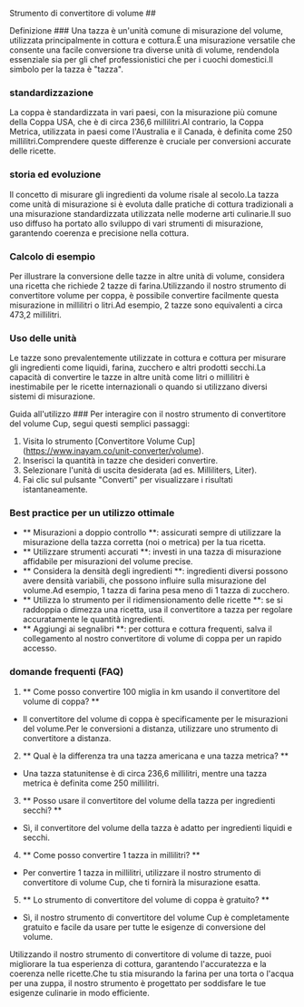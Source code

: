 Strumento di convertitore di volume ##

Definizione ###
Una tazza è un'unità comune di misurazione del volume, utilizzata principalmente in cottura e cottura.È una misurazione versatile che consente una facile conversione tra diverse unità di volume, rendendola essenziale sia per gli chef professionistici che per i cuochi domestici.Il simbolo per la tazza è "tazza".

### standardizzazione
La coppa è standardizzata in vari paesi, con la misurazione più comune della Coppa USA, che è di circa 236,6 millilitri.Al contrario, la Coppa Metrica, utilizzata in paesi come l'Australia e il Canada, è definita come 250 millilitri.Comprendere queste differenze è cruciale per conversioni accurate delle ricette.

### storia ed evoluzione
Il concetto di misurare gli ingredienti da volume risale al secolo.La tazza come unità di misurazione si è evoluta dalle pratiche di cottura tradizionali a una misurazione standardizzata utilizzata nelle moderne arti culinarie.Il suo uso diffuso ha portato allo sviluppo di vari strumenti di misurazione, garantendo coerenza e precisione nella cottura.

### Calcolo di esempio
Per illustrare la conversione delle tazze in altre unità di volume, considera una ricetta che richiede 2 tazze di farina.Utilizzando il nostro strumento di convertitore volume per coppa, è possibile convertire facilmente questa misurazione in millilitri o litri.Ad esempio, 2 tazze sono equivalenti a circa 473,2 millilitri.

### Uso delle unità
Le tazze sono prevalentemente utilizzate in cottura e cottura per misurare gli ingredienti come liquidi, farina, zucchero e altri prodotti secchi.La capacità di convertire le tazze in altre unità come litri o millilitri è inestimabile per le ricette internazionali o quando si utilizzano diversi sistemi di misurazione.

Guida all'utilizzo ###
Per interagire con il nostro strumento di convertitore del volume Cup, segui questi semplici passaggi:
1. Visita lo strumento [Convertitore Volume Cup] (https://www.inayam.co/unit-converter/volume).
2. Inserisci la quantità in tazze che desideri convertire.
3. Selezionare l'unità di uscita desiderata (ad es. Milliliters, Liter).
4. Fai clic sul pulsante "Converti" per visualizzare i risultati istantaneamente.

### Best practice per un utilizzo ottimale
- ** Misurazioni a doppio controllo **: assicurati sempre di utilizzare la misurazione della tazza corretta (noi o metrica) per la tua ricetta.
- ** Utilizzare strumenti accurati **: investi in una tazza di misurazione affidabile per misurazioni del volume precise.
- ** Considera la densità degli ingredienti **: ingredienti diversi possono avere densità variabili, che possono influire sulla misurazione del volume.Ad esempio, 1 tazza di farina pesa meno di 1 tazza di zucchero.
- ** Utilizza lo strumento per il ridimensionamento delle ricette **: se si raddoppia o dimezza una ricetta, usa il convertitore a tazza per regolare accuratamente le quantità ingredienti.
- ** Aggiungi ai segnalibri **: per cottura e cottura frequenti, salva il collegamento al nostro convertitore di volume di coppa per un rapido accesso.

### domande frequenti (FAQ)

1. ** Come posso convertire 100 miglia in km usando il convertitore del volume di coppa? **
- Il convertitore del volume di coppa è specificamente per le misurazioni del volume.Per le conversioni a distanza, utilizzare uno strumento di convertitore a distanza.

2. ** Qual è la differenza tra una tazza americana e una tazza metrica? **
- Una tazza statunitense è di circa 236,6 millilitri, mentre una tazza metrica è definita come 250 millilitri.

3. ** Posso usare il convertitore del volume della tazza per ingredienti secchi? **
- Sì, il convertitore del volume della tazza è adatto per ingredienti liquidi e secchi.

4. ** Come posso convertire 1 tazza in millilitri? **
- Per convertire 1 tazza in millilitri, utilizzare il nostro strumento di convertitore di volume Cup, che ti fornirà la misurazione esatta.

5. ** Lo strumento di convertitore del volume di coppa è gratuito? **
- Sì, il nostro strumento di convertitore del volume Cup è completamente gratuito e facile da usare per tutte le esigenze di conversione del volume.

Utilizzando il nostro strumento di convertitore di volume di tazze, puoi migliorare la tua esperienza di cottura, garantendo l'accuratezza e la coerenza nelle ricette.Che tu stia misurando la farina per una torta o l'acqua per una zuppa, il nostro strumento è progettato per soddisfare le tue esigenze culinarie in modo efficiente.